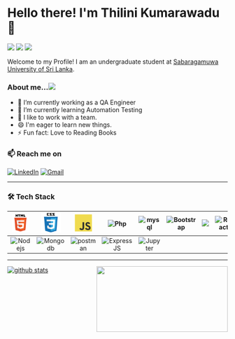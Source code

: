 ### <h1>Hello there! I'm Thilini Kumarawadu 👋</h1>

<p align="left">
  <img src="https://img.shields.io/badge/Age-20+-blue" />
  <img src="https://img.shields.io/badge/Lives-Sri%20Lanka-success" />
  <img src="https://img.shields.io/badge/Languages-English%20%26%20Sinhala-brightgreen" />
</p>

Welcome to my Profile! I am an undergraduate student at [Sabaragamuwa University of Sri Lanka](https://www.sab.ac.lk/).

### About me...<img src="https://media.giphy.com/media/VgCDAzcKvsR6OM0uWg/giphy.gif" width="50" />

- 🔭 I’m currently working as a QA Engineer 
- 🌱 I’m currently learning Automation Testing
- 🤝 I like to work with a team.
- 😄 I'm eager to learn new things.
- ⚡ Fun fact: Love to Reading Books

### 📫 Reach me on
<a href="https://www.linkedin.com/in/thilini-kumarawadu-3187451a2/" target="_blank"><img src="https://img.shields.io/badge/LinkedIn-%230077B5.svg?&style=flat-square&logo=linkedin&logoColor=white" alt="LinkedIn"></a>
<a href="https://thilini.kumarawadu@gmail.com" target="_blank"><img src="https://img.shields.io/badge/Gmail-%23E4405F.svg?&style=flat-square&logo=instagram&logoColor=white" alt="Gmail"></a>

<hr>

### 🛠 Tech Stack
<img src="https://raw.githubusercontent.com/devicons/devicon/master/icons/html5/html5-original-wordmark.svg" alt="html5" width="40"> | <img src="https://raw.githubusercontent.com/devicons/devicon/master/icons/css3/css3-original-wordmark.svg" alt="css3" width="45" height="45"/> | <img src="https://raw.githubusercontent.com/devicons/devicon/master/icons/javascript/javascript-original.svg" width="40"> | <img src="https://github.com/get-icon/geticon/raw/master/icons/php.svg" alt="Php" width="40px" height="40px"> | <img src="https://www.vectorlogo.zone/logos/mysql/mysql-ar21.svg" alt="mysql" width="80"> | <img src="https://github.com/get-icon/geticon/raw/master/icons/bootstrap.svg" alt="Bootstrap" width="40px" height="40px"> | <img height="50" src="https://www.vectorlogo.zone/logos/laravel/laravel-ar21.svg"> | <img src="https://github.com/get-icon/geticon/raw/master/icons/react.svg" alt="React" width="40px" height="40px"> | <img src="https://www.vectorlogo.zone/logos/git-scm/git-scm-icon.svg" alt="git" width="40"> | <img src="https://github.com/get-icon/geticon/raw/master/icons/postman.svg" alt="Postman" width="40px" height="40px"> |
|:-:|:-:|:-:|:-:|:-:|:-:|:-:|:-:|:-:|:-:|
<img src="https://www.vectorlogo.zone/logos/nodejs/nodejs-icon.svg" alt="Nodejs" width="40"> | <img src="https://www.vectorlogo.zone/logos/mongodb/mongodb-icon.svg" alt="Mongodb" width="40"> | <img src="https://www.vectorlogo.zone/logos/visualstudio_code/visualstudio_code-icon.svg" alt="postman" width="40">  | <img src="https://www.vectorlogo.zone/logos/expressjs/expressjs-icon.svg" alt="ExpressJS" width="40"> |  <img src="https://github.com/get-icon/geticon/raw/master/icons/jupyter.svg" alt="Jupyter" width="40px" height="40px"> | 

<!-- <img src="https://raw.githubusercontent.com/vishwasnavadak/vishwasnavadak/master/img/nodejs.png" width=60 alt="nodejs icon"> -->
<!-- <img src="https://user-images.githubusercontent.com/59575502/127426153-6f6d6c91-9778-43d9-a1df-95df61f23438.png" alt="mongodb" width="25" height="25" /> -->

<hr>

[![github stats](https://github-readme-stats.vercel.app/api?username=ThiliniErandi&count_private=true&theme=github_dark&icon_color=ec362f&show_icons=true)](https://github.com/ThiliniErandi)
 <img height= "150" width= "300" align="right" src="https://github-readme-stats.vercel.app/api/top-langs/?username=ThiliniErandi&theme=react&layout=compact" />

